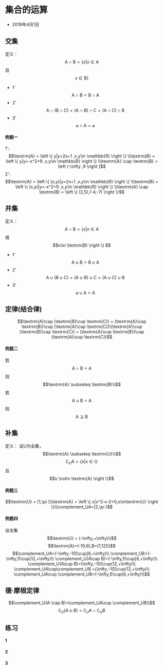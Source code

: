 <script 
  src="https://cdn.bootcss.com/mathjax/2.7.5/MathJax.js?config=TeX-MML-AM_CHTML">
</script>
# 集合的运算
* 2019年4月1日
## 交集
定义：
$$\textrm{A} \cap \textrm{B} =  \{ x|x\in\textrm{A}$$ 且 $$x\in \textrm{B}  \} $$
* 1' $$\textrm{A} \cap \textrm{B} = \textrm{B}\cap  \textrm{A}$$
* 2' $$\textrm{A}\cap  (\textrm{B}\cap  \textrm{C} )=( \textrm{A} \cap \textrm{B})\cap  \textrm{C} = (\textrm{A}\cap  \textrm{C})\cap  \textrm{B}$$
* 3' $$\varnothing \cap \textrm{A} =\varnothing$$
#### 例题一
1':
$$\textrm{A} = \left \{ y|y=2x+1 ,x,y\in \mathbb{R} \right \} \\\textrm{B} = \left \{ y|y=-x^2+9 ,x,y\in \mathbb{R} \right \} \\\textrm{A} \cap \textrm{B} = \left (-\infty  ,9 \right ]$$
2':
$$\textrm{A} = \left \{ (x,y)|y=2x+1 ,x,y\in \mathbb{R} \right \} \\\textrm{B} = \left \{ (x,y)|y=-x^2+9 ,x,y\in \mathbb{R} \right \} \\\textrm{A} \cap \textrm{B} = \left \{ (2,5),(-4,-7) \right \}$$
## 并集
定义：
$$\textrm{A} \cap \textrm{B} = \left \{ x|x\in\textrm{A}$$ 或 $$x\in \textrm{B} \right \} $$
* 1‘ $$\textrm{A} \cup \textrm{B} = \textrm{B}\cup  \textrm{A}$$
* 2’ $$\textrm{A}\cup  (\textrm{B}\cup  \textrm{C} )=( \textrm{A} \cup \textrm{B})\cup  \textrm{C} = (\textrm{A}\cup  \textrm{C})\cup  \textrm{B}$$
* 3‘ $$\varnothing \cup  \textrm{A} =\textrm{A}$$
## 定律(结合律)
$$\textrm{A}\cap (\textrm{B}\cup \textrm{C}) = (\textrm{A}\cap \textrm{B})\cup (\textrm{A}\cap \textrm{C})\\\textrm{A}\cup (\textrm{B}\cap \textrm{C}) = (\textrm{A}\cup \textrm{B})\cap (\textrm{A}\cup \textrm{C})$$
#### 例题二
若$$\textrm{A} \cap \textrm{B} =\textrm{A}$$ 则$$\textrm{A} \subseteq \textrm{B}\\$$
若$$\textrm{A} \cup \textrm{B} =\textrm{A}$$ 则$$\textrm{A} \supseteq \textrm{B}$$
## 补集
定义：
设U为全集，$$\textrm{A} \subseteq \textrm{U}\\$$
$$\complement_U \textrm{A} = \left \{ x|x\in \textrm{U}$$ 且 $$x \notin \textrm{A}  \right \}$$
#### 例题三
$$\textrm{U} = [1,\pi )\\\textrm{A} = \left \{ x|x^2-x-2<0,x\in\textrm{U} \right \}\\\complement_UA=[2,\pi )$$
#### 例题四
设全集$$\textrm{U} = (-\infty,+\infty)\\$$
$$\textrm{A}=(-10,6),B=[1,12]\\$$
$$\complement_UA=(-\infty,-10]\cup[6,+\infty)\\ \complement_UB=(-\infty,1)\cup(12,+\infty)\\ \complement_U(A\cap B)=(-\infty,1)\cup[6,+\infty)\\ \complement_U(A\cup B)=(\infty,-10]\cup(12,+\infty)\\ \complement_UA\cap\complement_UB =(\infty,-10]\cup(12,+\infty)\\ \complement_UA\cup \complement_UB=(-\infty,1)\cup[6,+\infty)\\$$

## 德·摩根定律
$$\complement_U(A \cap B)=\complement_UA\cup \complement_UB\\$$
$$\complement_U(A \cup B)=\complement_UA\cap \complement_UB$$
## 练习
#### 1
#### 2
#### 3